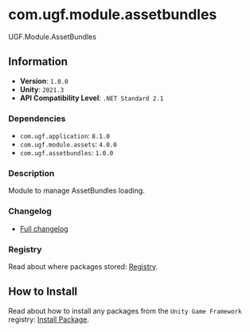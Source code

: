 # com.ugf.module.assetbundles

UGF.Module.AssetBundles

## Information

- **Version**: `1.0.0`
- **Unity**: `2021.3`
- **API Compatibility Level**: `.NET Standard 2.1`

### Dependencies

- `com.ugf.application`: `8.1.0`
- `com.ugf.module.assets`: `4.0.0`
- `com.ugf.assetbundles`: `1.0.0`


### Description

Module to manage AssetBundles loading.

### Changelog

- [Full changelog](changelog.md)

### Registry

Read about where packages stored: [Registry](https://github.com/unity-game-framework/organization/blob/main/docs/registry.md).

## How to Install

Read about how to install any packages from the `Unity Game Framework` registry: [Install Package](https://github.com/unity-game-framework/organization/blob/main/docs/install-packages.md).
